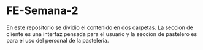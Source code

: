 # FE-Semana-2
En este repositorio se dividio el contenido en dos carpetas. La seccion de cliente es una interfaz pensada para el usuario y la seccion de pastelero es para el uso del personal de la pasteleria.
